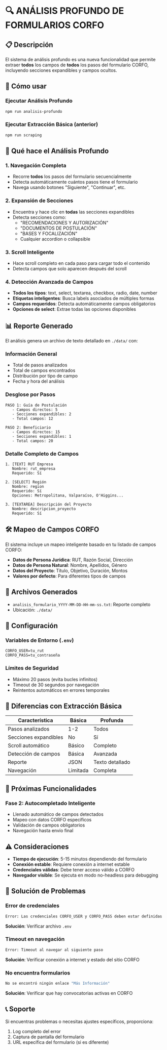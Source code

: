 # 🔍 ANÁLISIS PROFUNDO DE FORMULARIOS CORFO

## 📋 Descripción

El sistema de análisis profundo es una nueva funcionalidad que permite extraer **todos** los campos de **todos** los pasos del formulario CORFO, incluyendo secciones expandibles y campos ocultos.

## 🚀 Cómo usar

### Ejecutar Análisis Profundo
```bash
npm run analisis-profundo
```

### Ejecutar Extracción Básica (anterior)
```bash
npm run scraping
```

## 🎯 Qué hace el Análisis Profundo

### 1. **Navegación Completa**
- Recorre **todos** los pasos del formulario secuencialmente
- Detecta automáticamente cuántos pasos tiene el formulario
- Navega usando botones "Siguiente", "Continuar", etc.

### 2. **Expansión de Secciones**
- Encuentra y hace clic en **todas** las secciones expandibles
- Detecta secciones como:
  - "RECOMENDACIONES Y AUTORIZACIÓN"
  - "DOCUMENTOS DE POSTULACIÓN"
  - "BASES Y FOCALIZACIÓN"
  - Cualquier accordion o collapsible

### 3. **Scroll Inteligente**
- Hace scroll completo en cada paso para cargar todo el contenido
- Detecta campos que solo aparecen después del scroll

### 4. **Detección Avanzada de Campos**
- **Todos los tipos**: text, select, textarea, checkbox, radio, date, number
- **Etiquetas inteligentes**: Busca labels asociados de múltiples formas
- **Campos requeridos**: Detecta automáticamente campos obligatorios
- **Opciones de select**: Extrae todas las opciones disponibles

## 📊 Reporte Generado

El análisis genera un archivo de texto detallado en `./data/` con:

### Información General
- Total de pasos analizados
- Total de campos encontrados
- Distribución por tipo de campo
- Fecha y hora del análisis

### Desglose por Pasos
```
PASO 1: Guía de Postulación
   - Campos directos: 5
   - Secciones expandibles: 2
   - Total campos: 12

PASO 2: Beneficiario
   - Campos directos: 15
   - Secciones expandibles: 1
   - Total campos: 20
```

### Detalle Completo de Campos
```
1. [TEXT] RUT Empresa
   Nombre: rut_empresa
   Requerido: Sí

2. [SELECT] Región
   Nombre: region
   Requerido: Sí
   Opciones: Metropolitana, Valparaíso, O'Higgins...

3. [TEXTAREA] Descripción del Proyecto
   Nombre: descripcion_proyecto
   Requerido: Sí
```

## 🛠️ Mapeo de Campos CORFO

El sistema incluye un mapeo inteligente basado en tu listado de campos CORFO:

- **Datos de Persona Jurídica**: RUT, Razón Social, Dirección
- **Datos de Persona Natural**: Nombre, Apellidos, Género
- **Datos del Proyecto**: Título, Objetivo, Duración, Montos
- **Valores por defecto**: Para diferentes tipos de campos

## 📁 Archivos Generados

- `analisis_formulario_YYYY-MM-DD-HH-mm-ss.txt`: Reporte completo
- Ubicación: `./data/`

## 🔧 Configuración

### Variables de Entorno (`.env`)
```
CORFO_USER=tu_rut
CORFO_PASS=tu_contraseña
```

### Límites de Seguridad
- Máximo 20 pasos (evita bucles infinitos)
- Timeout de 30 segundos por navegación
- Reintentos automáticos en errores temporales

## 🎯 Diferencias con Extracción Básica

| Característica | Básica | Profunda |
|---|---|---|
| Pasos analizados | 1-2 | Todos |
| Secciones expandibles | No | Sí |
| Scroll automático | Básico | Completo |
| Detección de campos | Básica | Avanzada |
| Reporte | JSON | Texto detallado |
| Navegación | Limitada | Completa |

## 🚧 Próximas Funcionalidades

### Fase 2: Autocompletado Inteligente
- Llenado automático de campos detectados
- Mapeo con datos CORFO específicos
- Validación de campos obligatorios
- Navegación hasta envío final

## ⚠️ Consideraciones

- **Tiempo de ejecución**: 5-15 minutos dependiendo del formulario
- **Conexión estable**: Requiere conexión a internet estable
- **Credenciales válidas**: Debe tener acceso válido a CORFO
- **Navegador visible**: Se ejecuta en modo no-headless para debugging

## 🐛 Solución de Problemas

### Error de credenciales
```bash
Error: Las credenciales CORFO_USER y CORFO_PASS deben estar definidas
```
**Solución**: Verificar archivo `.env`

### Timeout en navegación
```bash
Error: Timeout al navegar al siguiente paso
```
**Solución**: Verificar conexión a internet y estado del sitio CORFO

### No encuentra formularios
```bash
No se encontró ningún enlace "Más Información"
```
**Solución**: Verificar que hay convocatorias activas en CORFO

## 📞 Soporte

Si encuentras problemas o necesitas ajustes específicos, proporciona:
1. Log completo del error
2. Captura de pantalla del formulario
3. URL específica del formulario (si es diferente) 